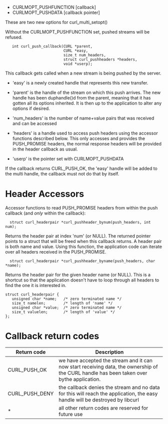 
- CURLMOPT_PUSHFUNCTION  [callback]
- CURLMOPT_PUSHDATA      [callback pointer]

These are two new options for curl_multi_setopt()

Without the CURLMOPT_PUSHFUNCTION set, pushed streams will be refused.

~~~
   int curl_push_callback(CURL *parent,
                          CURL *easy,
                          size_t num_headers,
                          struct curl_pushheaders *headers,
                          void *userp);
~~~

This callback gets called when a new stream is being pushed by the server.

 - 'easy' is a newly created handle that represents this new transfer.

 - 'parent' is the handle of the stream on which this push arrives. The new
handle has been duphandle()d from the parent, meaning that it has gotten all
its options inherited. It is then up to the application to alter any options
if desired.

 - 'num_headers' is the number of name+value pairs that was received and can be
accessed

 - 'headers' is a handle used to access push headers using the accessor functions described below. This only accesses and provides the PUSH_PROMISE headers, the normal response headers will be provided in the header callback as usual.

 - 'userp' is the pointer set with CURLMOPT_PUSHDATA

If the callback returns CURL_PUSH_OK, the 'easy' handle will be added to the
multi handle, the callback must not do that by itself.

Header Accessors
================

Accessor functions to read PUSH_PROMISE headers from within the push callback (and *only*
within the callback):
~~~
  struct curl_headerpair *curl_pushheader_bynum(push_headers, int num);
~~~
Returns the header pair at index 'num' (or NULL). The returned pointer points
to a struct that will be freed when this callback returns. A header pair is
both name and value. Using this function, the application code can iterate
over all headers received in the PUSH_PROMISE.
~~~
  struct curl_headerpair *curl_pushheader_byname(push_headers, char *name);
~~~
Returns the header pair for the given header name (or NULL). This is a
shortcut so that the application doesn't have to loop through all headers to
find the one it is interested in.

~~~
struct curl_headerpair {
   unsigned char *name;   /* zero terminated name */
   size_t namelen;        /* length of 'name' */
   unsigned char *value;  /* zero terminated name */
   size_t valuelen;       /* length of 'value' */
};
~~~

Callback return codes
=====================


Return code|Description
--- | --- |
CURL_PUSH_OK|we have accepted the stream and it can now start receiving data, the ownership of the CURL handle has been taken over bythe application.
CURL_PUSH_DENY | the callback denies the stream and no data for this will reach the application, the easy handle will be destroyed by libcurl
* | all other return codes are reserved for future use
